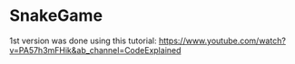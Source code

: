 # SnakeGame

1st version was done using this tutorial: https://www.youtube.com/watch?v=PA57h3mFHik&ab_channel=CodeExplained
